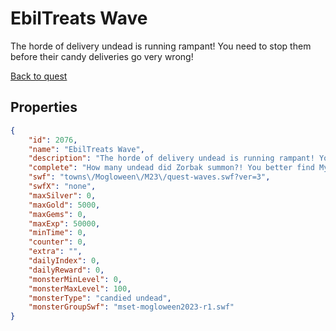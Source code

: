 # EbilTreats Wave

The horde of delivery undead is running rampant! You need to stop them before their candy deliveries go very wrong!

[Back to quest](../quests.md)

## Properties

```json
{
    "id": 2076,
    "name": "EbilTreats Wave",
    "description": "The horde of delivery undead is running rampant! You need to stop them before their candy deliveries go very wrong!",
    "complete": "How many undead did Zorbak summon?! You better find Myx fast!",
    "swf": "towns\/Mogloween\/M23\/quest-waves.swf?ver=3",
    "swfX": "none",
    "maxSilver": 0,
    "maxGold": 5000,
    "maxGems": 0,
    "maxExp": 50000,
    "minTime": 0,
    "counter": 0,
    "extra": "",
    "dailyIndex": 0,
    "dailyReward": 0,
    "monsterMinLevel": 0,
    "monsterMaxLevel": 100,
    "monsterType": "candied undead",
    "monsterGroupSwf": "mset-mogloween2023-r1.swf"
}
```

